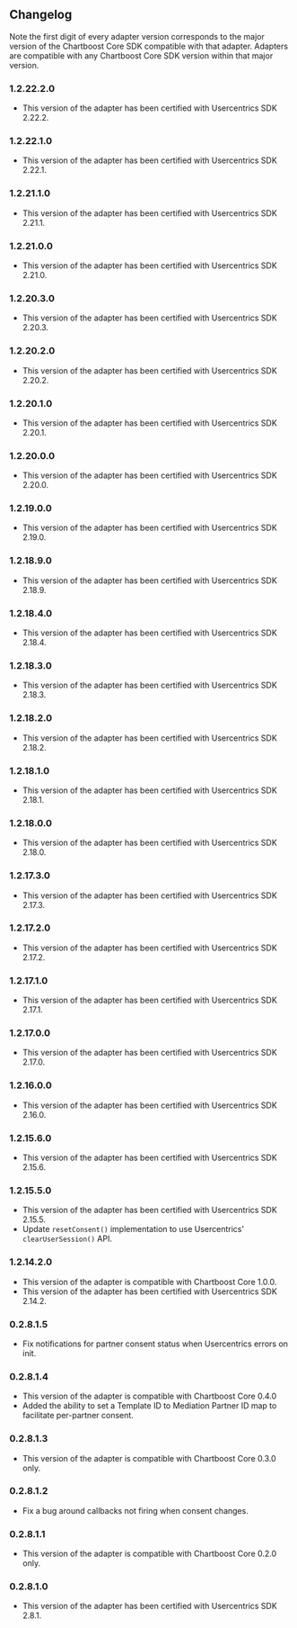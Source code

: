 ## Changelog

Note the first digit of every adapter version corresponds to the major version of the Chartboost Core SDK compatible with that adapter. 
Adapters are compatible with any Chartboost Core SDK version within that major version.

### 1.2.22.2.0
- This version of the adapter has been certified with Usercentrics SDK 2.22.2.

### 1.2.22.1.0
- This version of the adapter has been certified with Usercentrics SDK 2.22.1.

### 1.2.21.1.0
- This version of the adapter has been certified with Usercentrics SDK 2.21.1.

### 1.2.21.0.0
- This version of the adapter has been certified with Usercentrics SDK 2.21.0.

### 1.2.20.3.0
- This version of the adapter has been certified with Usercentrics SDK 2.20.3.

### 1.2.20.2.0
- This version of the adapter has been certified with Usercentrics SDK 2.20.2.

### 1.2.20.1.0
- This version of the adapter has been certified with Usercentrics SDK 2.20.1.

### 1.2.20.0.0
- This version of the adapter has been certified with Usercentrics SDK 2.20.0.

### 1.2.19.0.0
- This version of the adapter has been certified with Usercentrics SDK 2.19.0.

### 1.2.18.9.0
- This version of the adapter has been certified with Usercentrics SDK 2.18.9.

### 1.2.18.4.0
- This version of the adapter has been certified with Usercentrics SDK 2.18.4.

### 1.2.18.3.0
- This version of the adapter has been certified with Usercentrics SDK 2.18.3.

### 1.2.18.2.0
- This version of the adapter has been certified with Usercentrics SDK 2.18.2.

### 1.2.18.1.0
- This version of the adapter has been certified with Usercentrics SDK 2.18.1.

### 1.2.18.0.0
- This version of the adapter has been certified with Usercentrics SDK 2.18.0.

### 1.2.17.3.0
- This version of the adapter has been certified with Usercentrics SDK 2.17.3.

### 1.2.17.2.0
- This version of the adapter has been certified with Usercentrics SDK 2.17.2.

### 1.2.17.1.0
- This version of the adapter has been certified with Usercentrics SDK 2.17.1.

### 1.2.17.0.0
- This version of the adapter has been certified with Usercentrics SDK 2.17.0.

### 1.2.16.0.0
- This version of the adapter has been certified with Usercentrics SDK 2.16.0.

### 1.2.15.6.0
- This version of the adapter has been certified with Usercentrics SDK 2.15.6.

### 1.2.15.5.0
- This version of the adapter has been certified with Usercentrics SDK 2.15.5.
- Update `resetConsent()` implementation to use Usercentrics' `clearUserSession()` API.

### 1.2.14.2.0
- This version of the adapter is compatible with Chartboost Core 1.0.0.
- This version of the adapter has been certified with Usercentrics SDK 2.14.2.

### 0.2.8.1.5
- Fix notifications for partner consent status when Usercentrics errors on init.

### 0.2.8.1.4
- This version of the adapter is compatible with Chartboost Core 0.4.0
- Added the ability to set a Template ID to Mediation Partner ID map to facilitate per-partner consent.

### 0.2.8.1.3
- This version of the adapter is compatible with Chartboost Core 0.3.0 only.

### 0.2.8.1.2
- Fix a bug around callbacks not firing when consent changes.

### 0.2.8.1.1
- This version of the adapter is compatible with Chartboost Core 0.2.0 only.

### 0.2.8.1.0
- This version of the adapter has been certified with Usercentrics SDK 2.8.1.
